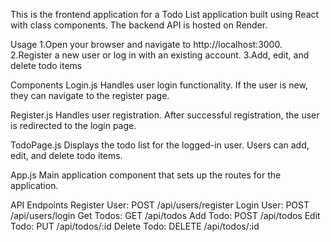 This is the frontend application for a Todo List application built using React with class components. The backend API is hosted on Render.

Usage
  1.Open your browser and navigate to http://localhost:3000.
  2.Register a new user or log in with an existing account.
  3.Add, edit, and delete todo items

Components
 Login.js
   Handles user login functionality. If the user is new, they can navigate to the register page.

 Register.js
   Handles user registration. After successful registration, the user is redirected to the login page.

 TodoPage.js
   Displays the todo list for the logged-in user. Users can add, edit, and delete todo items.

 App.js
    Main application component that sets up the routes for the application.

API Endpoints
   Register User: POST /api/users/register
   Login User: POST /api/users/login
   Get Todos: GET /api/todos
   Add Todo: POST /api/todos
   Edit Todo: PUT /api/todos/:id
   Delete Todo: DELETE /api/todos/:id
